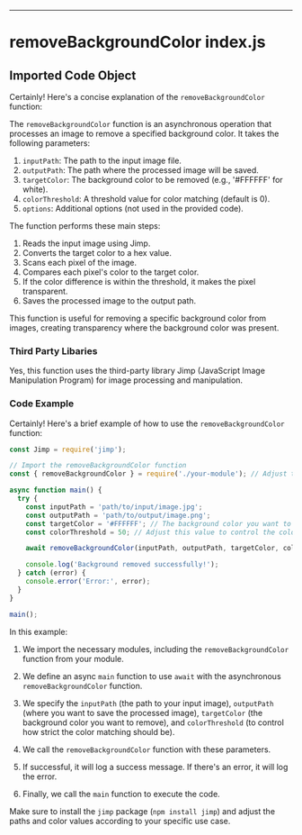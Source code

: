 

  

  

  

  

  

  

  

  
---
# removeBackgroundColor index.js
## Imported Code Object
Certainly! Here's a concise explanation of the `removeBackgroundColor` function:

The `removeBackgroundColor` function is an asynchronous operation that processes an image to remove a specified background color. It takes the following parameters:

1. `inputPath`: The path to the input image file.
2. `outputPath`: The path where the processed image will be saved.
3. `targetColor`: The background color to be removed (e.g., '#FFFFFF' for white).
4. `colorThreshold`: A threshold value for color matching (default is 0).
5. `options`: Additional options (not used in the provided code).

The function performs these main steps:

1. Reads the input image using Jimp.
2. Converts the target color to a hex value.
3. Scans each pixel of the image.
4. Compares each pixel's color to the target color.
5. If the color difference is within the threshold, it makes the pixel transparent.
6. Saves the processed image to the output path.

This function is useful for removing a specific background color from images, creating transparency where the background color was present.

### Third Party Libaries

Yes, this function uses the third-party library Jimp (JavaScript Image Manipulation Program) for image processing and manipulation.

### Code Example

Certainly! Here's a brief example of how to use the `removeBackgroundColor` function:

```javascript
const Jimp = require('jimp');

// Import the removeBackgroundColor function
const { removeBackgroundColor } = require('./your-module'); // Adjust the path as needed

async function main() {
  try {
    const inputPath = 'path/to/input/image.jpg';
    const outputPath = 'path/to/output/image.png';
    const targetColor = '#FFFFFF'; // The background color you want to remove (e.g., white)
    const colorThreshold = 50; // Adjust this value to control the color matching tolerance

    await removeBackgroundColor(inputPath, outputPath, targetColor, colorThreshold);

    console.log('Background removed successfully!');
  } catch (error) {
    console.error('Error:', error);
  }
}

main();
```

In this example:

1. We import the necessary modules, including the `removeBackgroundColor` function from your module.

2. We define an async `main` function to use `await` with the asynchronous `removeBackgroundColor` function.

3. We specify the `inputPath` (the path to your input image), `outputPath` (where you want to save the processed image), `targetColor` (the background color you want to remove), and `colorThreshold` (to control how strict the color matching should be).

4. We call the `removeBackgroundColor` function with these parameters.

5. If successful, it will log a success message. If there's an error, it will log the error.

6. Finally, we call the `main` function to execute the code.

Make sure to install the `jimp` package (`npm install jimp`) and adjust the paths and color values according to your specific use case.


  